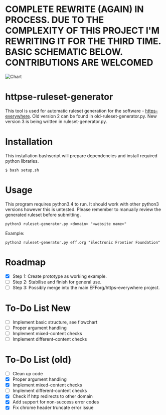 # COMPLETE REWRITE (AGAIN) IN PROCESS. DUE TO THE COMPLEXITY OF THIS PROJECT I'M REWRITING IT FOR THE THIRD TIME. BASIC SCHEMATIC BELOW. CONTRIBUTIONS ARE WELCOMED
![Chart](https://i.imgur.com/iem3O4y.png)

# httpse-ruleset-generator

This tool is used for automatic ruleset generation for the software - [https-everywhere](https://github.com/efforg/https-everywhere).
Old version 2 can be found in old-ruleset-generator.py. New version 3 is being written in ruleset-generator.py.

# Installation
This installation bashscript will prepare dependencies and install required python libraries.

    $ bash setup.sh

# Usage
This program requires python3.4 to run. It should work with other python3 versions however this is untested. Please remember to manually review the generated ruleset before submitting.

    python3 ruleset-generator.py <domain> "<website name>"
    
Example:

    python3 ruleset-generator.py eff.org "Electronic Frontier Foundation"
    
# Roadmap

- [X] Step 1: Create prototype as working example.
- [ ] Step 2: Stabilise and finish for general use.
- [ ] Step 3: Possibly merge into the main EFForg/https-everywhere project.

# To-Do List New

- [ ] Implement basic structure, see flowchart
- [ ] Proper argument handling
- [ ] Implement mixed-content checks
- [ ] Implement different-content checks

# To-Do List (old)

- [ ] Clean up code
- [X] Proper argument handling
- [X] Implement mixed-content checks
- [ ] Implement different-content checks
- [X] Check if http redirects to other domain
- [X] Add support for non-success error codes
- [X] Fix chrome header truncate error issue
